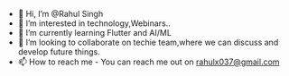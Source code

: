 - 👋 Hi, I’m @Rahul Singh
- 👀 I’m interested in technology,Webinars..
- 🌱 I’m currently learning Flutter and AI/ML
- 💞️ I’m looking to collaborate on techie team,where we can discuss and develop future things.
- 📫 How to reach me - You can reach me out on rahulx037@gmail.com 

<!---
rahulx037/rahulx037 is a ✨ special ✨ repository because its `README.md` (this file) appears on your GitHub profile.
You can click the Preview link to take a look at your changes.
--->
